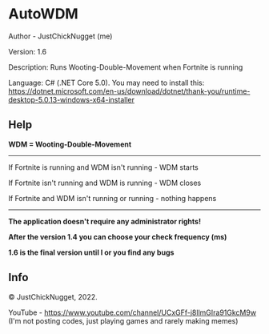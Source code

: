 # AutoWDM
Author - JustChickNugget (me)

Version: 1.6

Description: Runs Wooting-Double-Movement when Fortnite is running

Language: C# (.NET Core 5.0). You may need to install this: https://dotnet.microsoft.com/en-us/download/dotnet/thank-you/runtime-desktop-5.0.13-windows-x64-installer

## Help
**WDM = Wooting-Double-Movement**

---

If Fortnite is running and WDM isn't running - WDM starts

If Fortnite isn't running and WDM is running -  WDM closes

If Fortnite and WDM isn't running or running - nothing happens

---
**The application doesn't require any administrator rights!**

**After the version 1.4 you can choose your check frequency (ms)**

**1.6 is the final version until I or you find any bugs**

## Info
© JustChickNugget, 2022.

YouTube - https://www.youtube.com/channel/UCxGFf-j8llmGIra91GkcM9w (I'm not posting codes, just playing games and rarely making memes)
